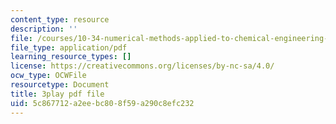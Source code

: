 ```yaml
---
content_type: resource
description: ''
file: /courses/10-34-numerical-methods-applied-to-chemical-engineering-fall-2015/5c867712a2eebc808f59a290c8efc232_8kPUI5HoVxg.pdf
file_type: application/pdf
learning_resource_types: []
license: https://creativecommons.org/licenses/by-nc-sa/4.0/
ocw_type: OCWFile
resourcetype: Document
title: 3play pdf file
uid: 5c867712-a2ee-bc80-8f59-a290c8efc232
---
```

